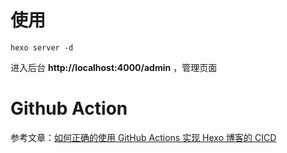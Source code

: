 # 使用
```
hexo server -d
```
进入后台 **http://localhost:4000/admin** ，管理页面


# Github Action
参考文章：[如何正确的使用 GitHub Actions 实现 Hexo 博客的 CICD](https://hdj.me/github-actions-hexo-cicd/)
